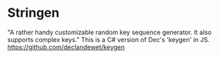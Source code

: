 Stringen
========

"A rather handy customizable random key sequence generator. It also supports complex keys."
This is a C# version of Dec's 'keygen' in JS. https://github.com/declandewet/keygen
